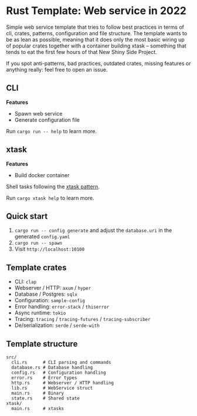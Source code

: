 # Rust Template: Web service in 2022

Simple web service template that tries to follow best practices in terms of cli, crates,
patterns, configuration and file structure. The template wants to be as lean as possible, meaning that it does only the most basic wiring up of popular crates together with a container building xtask – something that tends to eat the first few hours of that New Shiny Side Project.

If you spot anti-patterns, bad practices, outdated crates, missing features or anything really: feel free to open an issue.

## CLI

**Features**

- Spawn web service
- Generate configuration file

Run `cargo run -- help` to learn more.

## xtask

**Features**

- Build docker container

Shell tasks following the [xtask pattern](https://github.com/matklad/cargo-xtask).

Run `cargo xtask help` to learn more.

## Quick start

1. `cargo run -- config generate` and adjust the `database.uri` in the generated `config.yaml`
2. `cargo run -- spawn`
3. Visit `http://localhost:10100`

## Template crates

- CLI: `clap`
- Webserver / HTTP: `axum` / `hyper`
- Database / Postgres: `sqlx`
- Configuration: `sample-config`
- Error handling: `error-stack` / `thiserror`
- Async runtime: `tokio`
- Tracing: `tracing` / `tracing-futures` / `tracing-subscriber`
- De/serialization: `serde` / `serde-with`

## Template structure

```shell
src/
  cli.rs      # CLI parsing and commands
  database.rs # Database handling
  config.rs   # Configuration handling
  error.rs    # Error types
  http.rs     # Webserver / HTTP handling
  lib.rs      # WebService struct
  main.rs     # Binary
  state.rs    # Shared state
xtask/
  main.rs     # xtasks
```

